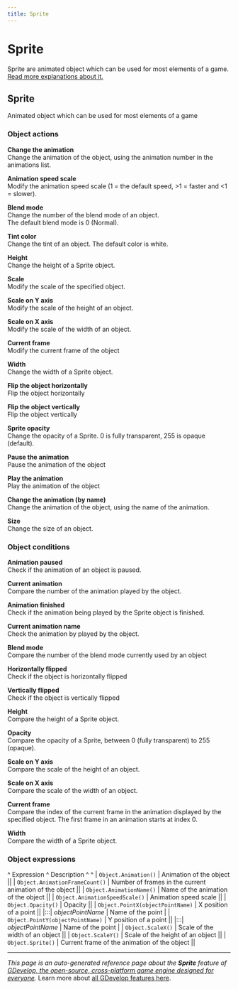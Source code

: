 ```yaml
---
title: Sprite
---
```

# Sprite

Sprite are animated object which can be used for most elements of a game. [Read more explanations about it.](https://wiki.gdevelop.io/gdevelop5/objects/sprite)



## Sprite 

Animated object which can be used for most elements of a game 

### Object actions

**Change the animation**  
Change the animation of the object, using the animation number in the animations list.

**Animation speed scale**  
Modify the animation speed scale (1 = the default speed, >1 = faster and <1 = slower).

**Blend mode**  
Change the number of the blend mode of an object.  
The default blend mode is 0 (Normal).

**Tint color**  
Change the tint of an object. The default color is white.

**Height**  
Change the height of a Sprite object.

**Scale**  
Modify the scale of the specified object.

**Scale on Y axis**  
Modify the scale of the height of an object.

**Scale on X axis**  
Modify the scale of the width of an object.

**Current frame**  
Modify the current frame of the object

**Width**  
Change the width of a Sprite object.

**Flip the object horizontally**  
Flip the object horizontally

**Flip the object vertically**  
Flip the object vertically

**Sprite opacity**  
Change the opacity of a Sprite. 0 is fully transparent, 255 is opaque (default).

**Pause the animation**  
Pause the animation of the object

**Play the animation**  
Play the animation of the object

**Change the animation (by name)**  
Change the animation of the object, using the name of the animation.

**Size**  
Change the size of an object.

### Object conditions

**Animation paused**  
Check if the animation of an object is paused.

**Current animation**  
Compare the number of the animation played by the object.

**Animation finished**  
Check if the animation being played by the Sprite object is finished.

**Current animation name**  
Check the animation by played by the object.

**Blend mode**  
Compare the number of the blend mode currently used by an object

**Horizontally flipped**  
Check if the object is horizontally flipped

**Vertically flipped**  
Check if the object is vertically flipped

**Height**  
Compare the height of a Sprite object.

**Opacity**  
Compare the opacity of a Sprite, between 0 (fully transparent) to 255 (opaque).

**Scale on Y axis**  
Compare the scale of the height of an object.

**Scale on X axis**  
Compare the scale of the width of an object.

**Current frame**  
Compare the index of the current frame in the animation displayed by the specified object. The first frame in an animation starts at index 0.

**Width**  
Compare the width of a Sprite object.

### Object expressions

^ Expression ^ Description ^  ^
| `Object.Animation()` | Animation of the object ||
| `Object.AnimationFrameCount()` | Number of frames in the current animation of the object ||
| `Object.AnimationName()` | Name of the animation of the object ||
| `Object.AnimationSpeedScale()` | Animation speed scale ||
| `Object.Opacity()` | Opacity ||
| `Object.PointX(objectPointName)` | X position of a point ||
|:::| _objectPointName_ | Name of the point |
| `Object.PointY(objectPointName)` | Y position of a point ||
|:::| _objectPointName_ | Name of the point |
| `Object.ScaleX()` | Scale of the width of an object ||
| `Object.ScaleY()` | Scale of the height of an object ||
| `Object.Sprite()` | Current frame of the animation of the object ||

---
*This page is an auto-generated reference page about the **Sprite** feature of [GDevelop, the open-source, cross-platform game engine designed for everyone](https://gdevelop.io/).* Learn more about [all GDevelop features here](/gdevelop5/all-features).